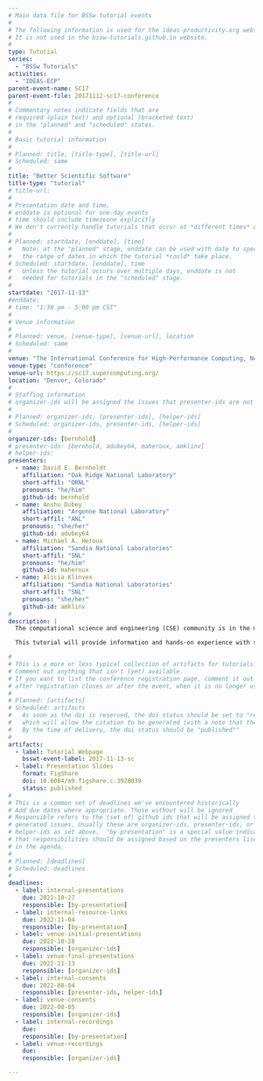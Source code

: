 ```yaml
---
# Main data file for BSSw tutorial events
#
# The following information is used for the ideas-productivity.org website only.
# It is not used in the bssw-tutorials.github.io website.
#
type: Tutorial
series:
  - "BSSw Tutorials"
activities:
  - "IDEAS-ECP"
parent-event-name: SC17
parent-event-file: 20171112-sc17-conference
#
# Commentary notes indicate fields that are
# required (plain text) and optional (bracketed text)
# in the "planned" and "scheduled" states.
#
# Basic tutorial information
#
# Planned: title, [title-type], [title-url]
# Scheduled: same
#
title: "Better Scientific Software"
title-type: "tutorial"
# title-url: 
#
# Presentation date and time.
# enddate is optional for one-day events
# time should include timezeone explicitly
# We don't currently handle tutorials that occur at *different times* on multiple days
#
# Planned: startdate, [enddate], [time]
#   Note: at the "planned" stage, enddate can be used with date to specify
#   the range of dates in which the tutorial *could* take place.
# Scheduled: startdate, [enddate], time
#   Unless the tutorial occurs over multiple days, enddate is not
#   needed for tutorials in the "scheduled" stage.
#
startdate: "2017-11-13"
#enddate: 
# time: "1:30 pm - 5:00 pm CST"
#
# Venue information
#
# Planned: venue, [venue-type], [venue-url], location
# Scheduled: same
#
venue: "The International Conference for High-Performance Computing, Networking, Storage, and Analysis (SC17)"
venue-type: "conference"
venue-url: https://sc17.supercomputing.org/
location: "Denver, Colorado"
#
# Staffing information
# organizer-ids will be assigned the issues that presenter-ids are not doing, basically
#
# Planned: organizer-ids, [presenter-ids], [helper-ids]
# Scheduled: organizer-ids, presenter-ids, [helper-ids]
#
organizer-ids: [bernhold]
# presenter-ids: [bernhold, adubey64, maheroux, amklinv]
# helper-ids: 
presenters:
  - name: David E. Bernholdt
    affiliation: "Oak Ridge National Laboratory"
    short-affil: "ORNL"
    pronouns: "he/him"
    github-id: bernhold
  - name: Anshu Dubey
    affiliation: "Argonne National Laboratory"
    short-affil: "ANL"
    pronouns: "she/her"
    github-id: adubey64
  - name: Michael A. Heroux
    affiliation: "Sandia National Laboratories"
    short-affil: "SNL"
    pronouns: "he/him"
    github-id: maheroux
  - name: Alicia Klinvex
    affiliation: "Sandia National Laboratories"
    short-affil: "SNL"
    pronouns: "she/her"
    github-id: amklinv
#
description: |
  The computational science and engineering (CSE) community is in the midst of an extremely challenging period created by the confluence of disruptive changes in computing architectures, demand for greater scientific reproducibility, and new opportunities for greatly improved simulation capabilities, especially through coupling physics and scales.  Computer architecture changes require new software design and implementation strategies, including significant refactoring of existing code. Reproducibility demands require more rigor across the entire software endeavor. Code coupling requires aggregate team interactions including integration of software processes and practices.  These challenges demand large investments in scientific software development and improved practices.  Focusing on improved developer productivity and software sustainability is both urgent and essential.

  This tutorial will provide information and hands-on experience with software practices, processes, and tools explicitly tailored for CSE.  Goals are improving the productivity of those who develop CSE software and increasing the sustainability of software artifacts.  We discuss practices that are relevant for projects of all sizes, with emphasis on small teams, and on aggregate teams composed of small teams.  Topics include software licensing, effective models, tools, and processes for small teams (including agile workflow management), reproducibility, and scientific software testing (including automated testing and continuous integration).

#
# This is a more or less typical collection of artifacts for tutorials.
# Comment out anything that isn't (yet) available.
# If you want to list the conference registration page, comment it out
# after registration closes or after the event, when it is no longer useful.
#
# Planned: [artifacts]
# Scheduled: artifacts
#   As soon as the doi is reserved, the doi status should be set to "reserved", 
#   which will allow the citation to be generated (with a note that the slides are not yet published).
#   By the time of delivery, the doi status should be "published""
#
artifacts:
  - label: Tutorial Webpage
    bsswt-event-label: 2017-11-13-sc
  - label: Presentation Slides
    format: FigShare
    doi: 10.6084/m9.figshare.c.3928039
    status: published
#
# This is a common set of deadlines we've encountered historically
# Add due dates where appropriate. Those without will be ignored
# Responsible refers to the (set of) github ids that will be assigned to
# generated issues. Usually these are organizer-ids, presenter-ids, or
# helper-ids as set above.  "by-presentation" is a special value indicating
# that responsibilities should be assigned based on the presenters liseted
# in the agenda.
#
# Planned: [deadlines]
# Scheduled: deadlines
#
deadlines:
  - label: internal-presentations
    due: 2022-10-27
    responsible: [by-presentation]
  - label: internal-resource-links
    due: 2022-11-04
    responsible: [by-presentation]
  - label: venue-initial-presentations
    due: 2022-10-28
    responsible: [organizer-ids]
  - label: venue-final-presentations
    due: 2022-11-13
    responsible: [organizer-ids]
  - label: internal-consents
    due: 2022-08-04
    responsible: [presenter-ids, helper-ids]
  - label: venue-consents
    due: 2022-08-05
    responsible: [organizer-ids]
  - label: internal-recordings
    due: 
    responsible: [by-presentation]
  - label: venue-recordings
    due: 
    responsible: [organizer-ids]

---
```


